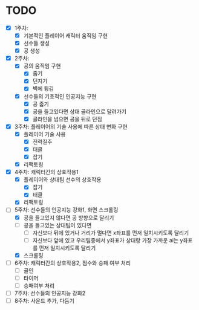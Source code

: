 # TODO
- [x] 1주차: 
  + [x] 기본적인 플레이어 캐릭터 움직임 구현
  + [x] 선수들 생성
  + [x] 공 생성
- [x] 2주차:
  + [x] 공의 움직임 구현
    + [x] 줍기
    + [x] 던지기
    + [x] 벽에 튕김
  + [x] 선수들의 기초적인 인공지능 구현
    + [x] 공 줍기
    + [x] 공을 들고있다면 상대 골라인으로 달려가기
    + [x] 골라인을 넘으면 공을 뒤로 던짐
- [x] 3주차: 플레이어의 기술 사용에 따른 상태 변화 구현
  + [x] 플레이어 기술 사용
    + [x] 전력질주
    + [x] 태클
    + [x] 잡기
  + [x] 리팩토링
- [x] 4주차: 캐릭터간의 상호작용1
  + [x] 플레이어와 상대팀 선수의 상호작용
    + [x] 잡기
    + [x] 태클
  + [x] 리팩토링
- [ ] 5주차: 선수들의 인공지능 강화1, 화면 스크롤링
  + [x] 공을 들고있지 않다면 공 방향으로 달리기
  + [ ] 공을 들고있는 상대팀이 있다면
    + [ ] 자신보다 뒤에 있거나 거리가 멀다면 x좌표를 먼저 일치시키도록 달리기
    + [ ] 자신보다 앞에 있고 우리팀중에서 y좌표가 상대랑 가장 가까운 ai는 y좌표를 먼저 일치시키도록 달리기
  + [x] 스크롤링
- [ ] 6주차: 캐릭터간의 상호작용2, 점수와 승패 여부 처리
  + [ ] 골인
  + [ ] 타이머
  + [ ] 승패여부 처리
- [ ] 7주차: 선수들의 인공지능 강화2
- [ ] 8주차: 사운드 추가, 다듬기
